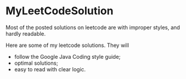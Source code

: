 # MyLeetCodeSolution

Most of the posted solutions on leetcode are with improper styles, and hardly readable.

Here are some of my leetcode solutions. They will
* follow the Google Java Coding style guide;
* optimal solutions;
* easy to read with clear logic.

